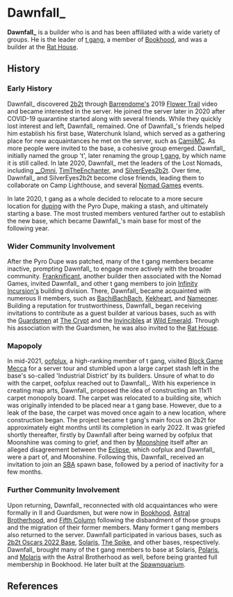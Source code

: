 # Dawnfall_

**Dawnfall_** is a builder who is and has been affiliated with a wide variety of groups. He is the leader of [t gang](https://2b2t.miraheze.org/wiki/t_gang), a member of [Bookhood](https://2b2t.miraheze.org/wiki/Bookhood), and was a builder at the [Rat House](https://2b2t.miraheze.org/wiki/Rat_House).

## History
### Early History
Dawnfall_ discovered [2b2t](https://2b2t.miraheze.org/wiki/2b2t) through [Barrendome's](https://2b2t.miraheze.org/wiki/Barrendome) 2019 [Flower Trail](https://2b2t.miraheze.org/wiki/Flower_Trail) video and became interested in the server. He joined the server later in 2020 after COVID-19 quarantine started along with several friends. While they quickly lost interest and left, Dawnfall_ remained.
One of Dawnfall_'s friends helped him establish his first base, Waterchunk Island, which served as a gathering place for new acquaintances he met on the server, such as [CamiiMC](https://2b2t.miraheze.org/wiki/CamiiMC). As more people were invited to the base, a cohesive group emerged. Dawnfall_ initially named the group 't', later renaming the group [t gang](https://2b2t.miraheze.org/wiki/t_gang), by which name it is still called. In late 2020, Dawnfall_ met the leaders of the Lost Nomads, including [__Omni](https://2b2t.miraheze.org/wiki/__Omni), [TimTheEnchanter](https://2b2t.miraheze.org/wiki/TimTheEnchanter), and [SilverEyes2b2t](https://2b2t.miraheze.org/wiki/SilverEyes2b2t). Over time, Dawnfall_ and SilverEyes2b2t become close friends, leading them to collaborate on Camp Lighthouse, and several [Nomad Games](https://2b2t.miraheze.org/wiki/Nomad_Games) events.

In late 2020, t gang as a whole decided to relocate to a more secure location for [duping](https://2b2t.miraheze.org/wiki/Dupes) with the Pyro Dupe, making a stash, and ultimately starting a base. The most trusted members ventured farther out to establish the new base, which became Dawnfall_'s main base for most of the following year.

### Wider Community Involvement
After the Pyro Dupe was patched, many of the t gang members became inactive, prompting Dawnfall_ to engage more actively with the broader community. [Franknificant](https://2b2t.miraheze.org/wiki/Franknificant), another builder then associated with the Nomad Games, invited Dawnfall_ and other t gang members to join [Infinity Incursion's](https://2b2t.miraheze.org/wiki/Infinity_Incursion) building division. There, Dawnfall_ became acquainted with numerous II members, such as [BachiBachBach](https://2b2t.miraheze.org/wiki/BachiBachBach), [Kekheart](https://2b2t.miraheze.org/wiki/Kekheart), and [Nameoner](https://2b2t.miraheze.org/wiki/Nameoner). Building a reputation for trustworthiness, Dawnfall_ began receiving invitations to contribute as a guest builder at various bases, such as with the [Guardsmen](https://2b2t.miraheze.org/wiki/Guardsmen) at [The Crypt](https://2b2t.miraheze.org/wiki/Guardsmen#Leadership_Troubles) and the [Invincibles](https://2b2t.miraheze.org/wiki/Invincibles) at [Wild Emerald](https://2b2t.miraheze.org/wiki/Invincibles). Through his association with the Guardsmen, he was also invited to the [Rat House](https://2b2t.miraheze.org/wiki/Rat_House).

### Mapopoly
In mid-2021, [oofplux](https://2b2t.miraheze.org/wiki/oofplux), a high-ranking member of t gang, visited [Block Game Mecca](https://2b2t.miraheze.org/wiki/Block_Game_Mecca) for a server tour and stumbled upon a large carpet stash left in the base's so-called 'Industrial District' by its builders. Unsure of what to do with the carpet, oofplux reached out to Dawnfall_. With his experience in creating map arts, Dawnfall_ proposed the idea of constructing an 11x11 carpet monopoly board. The carpet was relocated to a building site, which was originally intended to be placed near a t gang base. However, due to a leak of the base, the carpet was moved once again to a new location, where construction began. The project became t gang's main focus on 2b2t for approximately eight months until its completion in early 2022. It was griefed shortly thereafter, firstly by Dawnfall after being warned by oofplux that Moonshine was coming to grief, and then by [Moonshine](https://2b2t.miraheze.org/wiki/Moonshine) itself after an alleged disagreement between the [Eclipse](https://2b2t.miraheze.org/wiki/Eclipse), which oofplux and Dawnfall_ were a part of, and Moonshine. Following this, Dawnfall_ received an invitation to join an [SBA](https://2b2t.miraheze.org/wiki/SBA) spawn base, followed by a period of inactivity for a few months.

### Further Community Involvement
Upon returning, Dawnfall_ reconnected with old acquaintances who were formally in II and Guardsmen, but were now in [Bookhood](https://2b2t.miraheze.org/wiki/Bookhood), [Astral Brotherhood](https://2b2t.miraheze.org/wiki/Astral_Brotherhood), and [Fifth Column](https://2b2t.miraheze.org/wiki/Fifth_Column) following the disbandment of those groups and the migration of their former members. Many former t gang members also returned to the server. Dawnfall participated in various bases, such as [2b2t Oscars 2022 Base](https://2b2t.miraheze.org/wiki/2b2t_Oscars_2022_Base), [Solaris](https://2b2t.miraheze.org/wiki/Solaris), [The Spike](https://2b2t.miraheze.org/wiki/The_Spike), and other bases, respectively. Dawnfall_ brought many of the t gang members to base at Solaris, [Polaris](https://2b2t.miraheze.org/wiki/Astral_Brotherhood#-aris_bases), and [Molaris](https://2b2t.miraheze.org/wiki/Astral_Brotherhood#-aris_bases) with the Astral Brotherhood as well, before being granted full membership in Bookhood. He later built at the [Spawnquarium](https://2b2t.miraheze.org/wiki/Spawnquarium).

## References